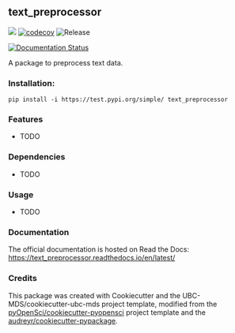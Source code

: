 ## text_preprocessor 

![](https://github.com/kvarada/text_preprocessor/workflows/build/badge.svg) [![codecov](https://codecov.io/gh/kvarada/text_preprocessor/branch/master/graph/badge.svg)](https://codecov.io/gh/kvarada/text_preprocessor) ![Release](https://github.com/kvarada/text_preprocessor/workflows/Release/badge.svg)

[![Documentation Status](https://readthedocs.org/projects/text_preprocessor/badge/?version=latest)](https://text_preprocessor.readthedocs.io/en/latest/?badge=latest)

A package to preprocess text data. 

### Installation:

```
pip install -i https://test.pypi.org/simple/ text_preprocessor
```

### Features
- TODO

### Dependencies

- TODO

### Usage

- TODO

### Documentation
The official documentation is hosted on Read the Docs: <https://text_preprocessor.readthedocs.io/en/latest/>

### Credits
This package was created with Cookiecutter and the UBC-MDS/cookiecutter-ubc-mds project template, modified from the [pyOpenSci/cookiecutter-pyopensci](https://github.com/pyOpenSci/cookiecutter-pyopensci) project template and the [audreyr/cookiecutter-pypackage](https://github.com/audreyr/cookiecutter-pypackage).
